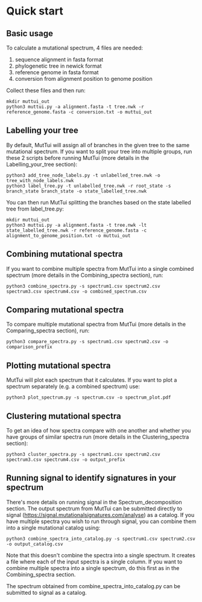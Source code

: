 # Quick start

## Basic usage

To calculate a mutational spectrum, 4 files are needed:
1) sequence alignment in fasta format
2) phylogenetic tree in newick format
3) reference genome in fasta format
4) conversion from alignment position to genome position

Collect these files and then run:

```
mkdir muttui_out
python3 muttui.py -a alignment.fasta -t tree.nwk -r reference_genome.fasta -c conversion.txt -o muttui_out
```

## Labelling your tree

By default, MutTui will assign all of branches in the given tree to the same mutational spectrum. If you want to split your tree into multiple groups, run these 2 scripts before running MutTui (more details in the Labelling_your_tree section):

```
python3 add_tree_node_labels.py -t unlabelled_tree.nwk -o tree_with_node_labels.nwk
python3 label_tree.py -t unlabelled_tree.nwk -r root_state -s branch_state branch_state -o state_labelled_tree.nwk
```

You can then run MutTui splitting the branches based on the state labelled tree from label_tree.py:

```
mkdir muttui_out
python3 muttui.py -a alignment.fasta -t tree.nwk -lt state_labelled_tree.nwk -r reference_genome.fasta -c alignment_to_genome_position.txt -o muttui_out
```

## Combining mutational spectra

If you want to combine multiple spectra from MutTui into a single combined spectrum (more details in the Combining_spectra section), run:

```
python3 combine_spectra.py -s spectrum1.csv spectrum2.csv spectrum3.csv spectrum4.csv -o combined_spectrum.csv
```

## Comparing mutational spectra

To compare multiple mutational spectra from MutTui (more details in the Comparing_spectra section), run:

```
python3 compare_spectra.py -s spectrum1.csv spectrum2.csv -o comparison_prefix
```

## Plotting mutational spectra

MutTui will plot each spectrum that it calculates. If you want to plot a spectrum separately (e.g. a combined spectrum) use:

```
python3 plot_spectrum.py -s spectrum.csv -o spectrum_plot.pdf
```

## Clustering mutational spectra

To get an idea of how spectra compare with one another and whether you have groups of similar spectra run (more details in the Clustering_spectra section):

```
python3 cluster_spectra.py -s spectrum1.csv spectrum2.csv spectrum3.csv spectrum4.csv -o output_prefix
```

## Running signal to identify signatures in your spectrum

There's more details on running signal in the Spectrum_decomposition section. The output spectrum from MutTui can be submitted directly to signal (https://signal.mutationalsignatures.com/analyse) as a catalog. If you have multiple spectra you wish to run through signal, you can combine them into a single mutational catalog using:

```
python3 combine_spectra_into_catalog.py -s spectrum1.csv spectrum2.csv -o output_catalog.csv
```

Note that this doesn't combine the spectra into a single spectrum. It creates a file where each of the input spectra is a single column. If you want to combine multiple spectra into a single spectrum, do this first as in the Combining_spectra section.

The spectrum obtained from combine_spectra_into_catalog.py can be submitted to signal as a catalog.
